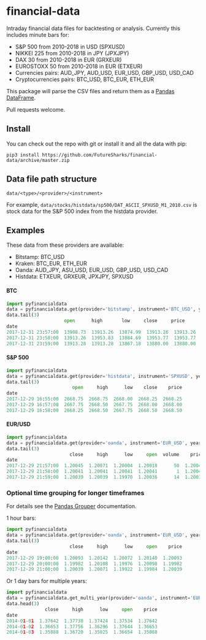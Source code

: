 # financial-data

Intraday financial data files for backtesting or analysis. Currently this includes minute bars for:

- S&P 500 from 2010-2018 in USD (SPXUSD)
- NIKKEI 225 from 2010-2018 in JPY (JPXJPY)
- DAX 30 from 2010-2018 in EUR (GRXEUR)
- EUROSTOXX 50 from 2010-2018 in EUR (ETXEUR)
- Currencies pairs: AUD_JPY, AUD_USD, EUR_USD, GBP_USD, USD_CAD
- Cryptocurrencies pairs: BTC_USD, BTC_EUR, ETH_EUR

This package will parse the CSV files and return them as a [Pandas DataFrame](https://pandas.pydata.org/pandas-docs/stable/generated/pandas.DataFrame.html).

Pull requests welcome.

## Install

You can check out the repo with git or install it and all the data with pip:

```
pip3 install https://github.com/FutureSharks/financial-data/archive/master.zip
```

## Data file path structure

`data/<type>/<provider>/<instrument>`

For example, `data/stocks/histdata/sp500/DAT_ASCII_SPXUSD_M1_2010.csv` is stock data for the S&P 500 index from the histdata provider.

## Examples

These data from these providers are available:

- Bitstamp: BTC_USD
- Kraken: BTC_EUR, ETH_EUR
- Oanda: AUD_JPY, ASU_USD, EUR_USD, GBP_USD, USD_CAD
- Histdata: ETXEUR, GRXEUR, JPXJPY, SPXUSD

#### BTC

```python
import pyfinancialdata
data = pyfinancialdata.get(provider='bitstamp', instrument='BTC_USD', year=2017)
data.tail(3)
                     open      high       low     close     price
date
2017-12-31 23:57:00  13908.73  13913.26  13874.99  13913.26  13913.26
2017-12-31 23:58:00  13913.26  13953.83  13884.69  13953.77  13953.77
2017-12-31 23:59:00  13913.28  13913.28  13867.18  13880.00  13880.00
```

#### S&P 500

```python
import pyfinancialdata
data = pyfinancialdata.get(provider='histdata', instrument='SPXUSD', year=2017)
data.tail(3)
                        open     high      low    close    price
date
2017-12-29 16:55:00  2668.75  2668.75  2668.00  2668.25  2668.25
2017-12-29 16:57:00  2667.75  2668.50  2667.75  2668.00  2668.00
2017-12-29 16:58:00  2668.25  2668.50  2667.75  2668.50  2668.50
```

#### EUR/USD

```python
import pyfinancialdata
data = pyfinancialdata.get(provider='oanda', instrument='EUR_USD', year=2017)
data.tail(3)
                       close     high      low     open  volume    price
date
2017-12-29 21:57:00  1.20045  1.20071  1.20004  1.20018      50  1.20045
2017-12-29 21:58:00  1.20041  1.20041  1.20041  1.20041       1  1.20041
2017-12-29 21:59:00  1.20039  1.20039  1.19970  1.20036      14  1.20039
```

### Optional time grouping for longer timeframes

For details see the [Pandas Grouper](https://pandas.pydata.org/pandas-docs/stable/generated/pandas.Grouper.html) documentation.

1 hour bars:

```python
import pyfinancialdata
data = pyfinancialdata.get(provider='oanda', instrument='EUR_USD', year=2017, time_group='60min')
data.tail(3)
                       close     high      low     open    price
date
2017-12-29 19:00:00  1.20093  1.20142  1.20072  1.20140  1.20093
2017-12-29 20:00:00  1.19982  1.20108  1.19976  1.20098  1.19982
2017-12-29 21:00:00  1.20039  1.20071  1.19922  1.19984  1.20039
```

Or 1 day bars for multiple years:

```python
import pyfinancialdata
data = pyfinancialdata.get_multi_year(provider='oanda', instrument='EUR_USD', years=[2014, 2015, 2016, 2017], time_group='1d')
data.head(3)
              close     high      low     open    price
date
2014-01-01  1.37642  1.37738  1.37424  1.37534  1.37642
2014-01-02  1.36653  1.37756  1.36296  1.37644  1.36653
2014-01-03  1.35888  1.36720  1.35825  1.36654  1.35888
```
